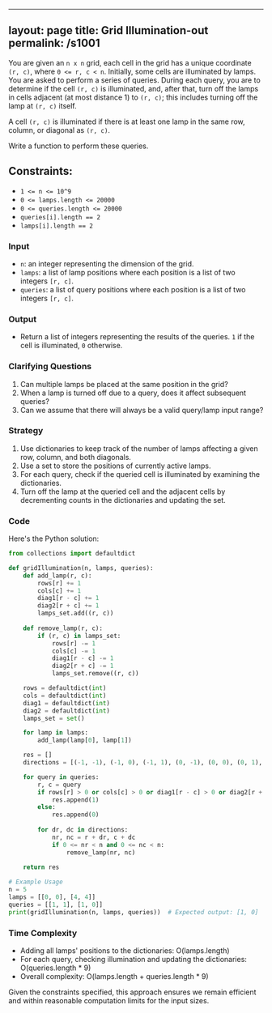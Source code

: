 
---
layout: page
title:  Grid Illumination-out
permalink: /s1001
---
You are given an `n x n` grid, each cell in the grid has a unique coordinate `(r, c)`, where `0 <= r, c < n`. Initially, some cells are illuminated by lamps. You are asked to perform a series of queries. During each query, you are to determine if the cell `(r, c)` is illuminated, and, after that, turn off the lamps in cells adjacent (at most distance 1) to `(r, c)`; this includes turning off the lamp at `(r, c)` itself.

A cell `(r, c)` is illuminated if there is at least one lamp in the same row, column, or diagonal as `(r, c)`.

Write a function to perform these queries. 

## Constraints:
- `1 <= n <= 10^9`
- `0 <= lamps.length <= 20000`
- `0 <= queries.length <= 20000`
- `queries[i].length == 2`
- `lamps[i].length == 2`

### Input
- `n`: an integer representing the dimension of the grid.
- `lamps`: a list of lamp positions where each position is a list of two integers `[r, c]`.
- `queries`: a list of query positions where each position is a list of two integers `[r, c]`.

### Output
- Return a list of integers representing the results of the queries. `1` if the cell is illuminated, `0` otherwise.

### Clarifying Questions
1. Can multiple lamps be placed at the same position in the grid?
2. When a lamp is turned off due to a query, does it affect subsequent queries?
3. Can we assume that there will always be a valid query/lamp input range?

### Strategy
1. Use dictionaries to keep track of the number of lamps affecting a given row, column, and both diagonals.
2. Use a set to store the positions of currently active lamps.
3. For each query, check if the queried cell is illuminated by examining the dictionaries.
4. Turn off the lamp at the queried cell and the adjacent cells by decrementing counts in the dictionaries and updating the set.

### Code
Here's the Python solution:

```python
from collections import defaultdict

def gridIllumination(n, lamps, queries):
    def add_lamp(r, c):
        rows[r] += 1
        cols[c] += 1
        diag1[r - c] += 1
        diag2[r + c] += 1
        lamps_set.add((r, c))
    
    def remove_lamp(r, c):
        if (r, c) in lamps_set:
            rows[r] -= 1
            cols[c] -= 1
            diag1[r - c] -= 1
            diag2[r + c] -= 1
            lamps_set.remove((r, c))

    rows = defaultdict(int)
    cols = defaultdict(int)
    diag1 = defaultdict(int)
    diag2 = defaultdict(int)
    lamps_set = set()

    for lamp in lamps:
        add_lamp(lamp[0], lamp[1])

    res = []
    directions = [(-1, -1), (-1, 0), (-1, 1), (0, -1), (0, 0), (0, 1), (1, -1), (1, 0), (1, 1)]

    for query in queries:
        r, c = query
        if rows[r] > 0 or cols[c] > 0 or diag1[r - c] > 0 or diag2[r + c] > 0:
            res.append(1)
        else:
            res.append(0)
        
        for dr, dc in directions:
            nr, nc = r + dr, c + dc
            if 0 <= nr < n and 0 <= nc < n:
                remove_lamp(nr, nc)
    
    return res

# Example Usage
n = 5
lamps = [[0, 0], [4, 4]]
queries = [[1, 1], [1, 0]]
print(gridIllumination(n, lamps, queries))  # Expected output: [1, 0]
```

### Time Complexity
- Adding all lamps' positions to the dictionaries: O(lamps.length)
- For each query, checking illumination and updating the dictionaries: O(queries.length * 9)
- Overall complexity: O(lamps.length + queries.length * 9)

Given the constraints specified, this approach ensures we remain efficient and within reasonable computation limits for the input sizes.